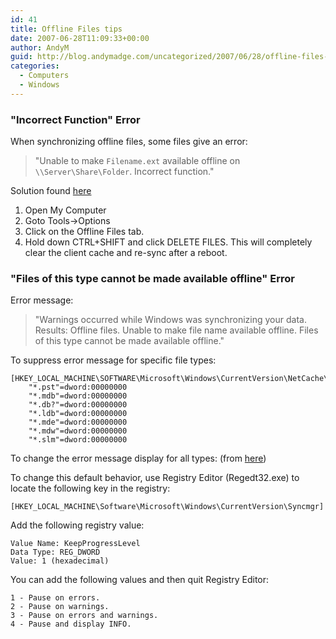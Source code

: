 ```yaml
---
id: 41
title: Offline Files tips
date: 2007-06-28T11:09:33+00:00
author: AndyM
guid: http://blog.andymadge.com/uncategorized/2007/06/28/offline-files-tips/
categories:
  - Computers
  - Windows
---
```

### "Incorrect Function" Error

When synchronizing offline files, some files give an error:

> "Unable to make `Filename.ext` available offline on `\\Server\Share\Folder`. Incorrect function."

Solution found [here](http://blogs.msdn.com/jonathanh/archive/2004/12/09/279292.aspx#439263)

  1. Open My Computer
  2. Goto Tools->Options
  3. Click on the Offline Files tab.
  4. Hold down CTRL+SHIFT and click DELETE FILES. This will completely clear the client cache and re-sync after a reboot.

### "Files of this type cannot be made available offline" Error

Error message:

> "Warnings occurred while Windows was synchronizing your data. Results: Offline files. Unable to make file name available offline. Files of this type cannot be made available offline."

To suppress error message for specific file types:

```
[HKEY_LOCAL_MACHINE\SOFTWARE\Microsoft\Windows\CurrentVersion\NetCache\ExclusionErrorSuppressionList]
    "*.pst"=dword:00000000
    "*.mdb"=dword:00000000
    "*.db?"=dword:00000000
    "*.ldb"=dword:00000000
    "*.mde"=dword:00000000
    "*.mdw"=dword:00000000
    "*.slm"=dword:00000000
```

To change the error message display for all types: (from [here](http://support.microsoft.com/default.aspx?scid=kb;en-us;320139))  

To change this default behavior, use Registry Editor (Regedt32.exe) to locate the following key in the registry:

```
[HKEY_LOCAL_MACHINE\Software\Microsoft\Windows\CurrentVersion\Syncmgr]
```

Add the following registry value:

```
Value Name: KeepProgressLevel
Data Type: REG_DWORD
Value: 1 (hexadecimal)
```


You can add the following values and then quit Registry Editor:

```
1 - Pause on errors.
2 - Pause on warnings.
3 - Pause on errors and warnings.
4 - Pause and display INFO.
```
